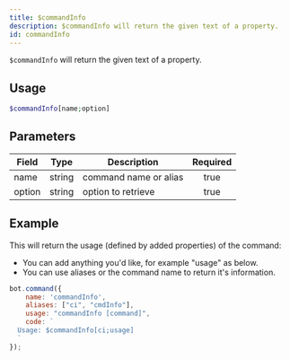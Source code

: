 ```yaml
---
title: $commandInfo
description: $commandInfo will return the given text of a property.
id: commandInfo
---
```


`$commandInfo` will return the given text of a property.

## Usage

```php
$commandInfo[name;option]
```

## Parameters

| Field  | Type   | Description           | Required |
|--------|--------|-----------------------|:--------:|
| name   | string | command name or alias |   true   |
| option | string | option to retrieve    |   true   |

## Example

This will return the usage (defined by added properties) of the command:

* You can add anything you'd like, for example "usage" as below.
* You can use aliases or the command name to return it's information.

```javascript
bot.command({
    name: 'commandInfo',
    aliases: ["ci", "cmdInfo"],
    usage: "commandInfo [command]",
    code: `
  Usage: $commandInfo[ci;usage]
  `
});
```